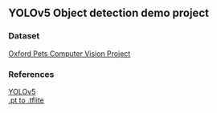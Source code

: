 ## YOLOv5 Object detection demo project

### Dataset  
[Oxford Pets Computer Vision Project](https://universe.roboflow.com/brad-dwyer/oxford-pets)

### References
[YOLOv5](https://github.com/ultralytics/yolov5)   
[.pt to .tflite](https://hansheng0512.medium.com/yolov5-tflite-inferencing-in-mobile-devices-6131a9c0c153)

